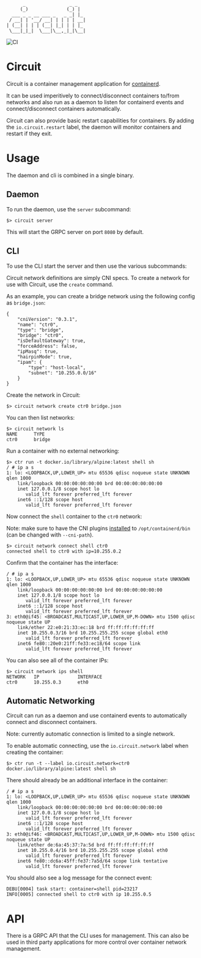 ```
      _                _ _
     (_)              (_) |
  ___ _ _ __ ___ _   _ _| |_
 / __| | '__/ __| | | | | __|
| (__| | | | (__| |_| | | |_
 \___|_|_|  \___|\__,_|_|\__|

```

![CI](https://github.com/ehazlett/circuit/workflows/CI/badge.svg)

# Circuit
Circuit is a container management application for [containerd](https://github.com/containerd/containerd).

It can be used imperitively to connect/disconnect containers to/from networks and also run as a daemon to
listen for containerd events and connect/disconnect containers automatically.

Circuit can also provide basic restart capabilities for containers.  By adding the `io.circuit.restart` label,
the daemon will monitor containers and restart if they exit.

# Usage
The daemon and cli is combined in a single binary.

## Daemon
To run the daemon, use the `server` subcommand:

```
$> circuit server
```

This will start the GRPC server on port `8080` by default.

## CLI
To use the CLI start the server and then use the various subcommands:

Circuit network definitions are simply CNI specs.  To create a network for use with Circuit, use the `create` command.

As an example, you can create a bridge network using the following config as `bridge.json`:

```
{
    "cniVersion": "0.3.1",
    "name": "ctr0",
    "type": "bridge",
    "bridge": "ctr0",
    "isDefaultGateway": true,
    "forceAddress": false,
    "ipMasq": true,
    "hairpinMode": true,
    "ipam": {
        "type": "host-local",
        "subnet": "10.255.0.0/16"
    }
}
```

Create the network in Circuit:

```
$> circuit network create ctr0 bridge.json
```

You can then list networks:

```
$> circuit network ls
NAME      TYPE
ctr0      bridge
```

Run a container with no external networking:

```
$> ctr run -t docker.io/library/alpine:latest shell sh
/ # ip a s
1: lo: <LOOPBACK,UP,LOWER_UP> mtu 65536 qdisc noqueue state UNKNOWN qlen 1000
    link/loopback 00:00:00:00:00:00 brd 00:00:00:00:00:00
    inet 127.0.0.1/8 scope host lo
       valid_lft forever preferred_lft forever
    inet6 ::1/128 scope host
       valid_lft forever preferred_lft forever
```

Now connect the `shell` container to the `ctr0` network:

Note: make sure to have the CNI plugins [installed](https://github.com/containernetworking/plugins/releases) to `/opt/containerd/bin` (can be changed with `--cni-path`).

```
$> circuit network connect shell ctr0
connected shell to ctr0 with ip=10.255.0.2
```

Confirm that the container has the interface:

```
/ # ip a s
1: lo: <LOOPBACK,UP,LOWER_UP> mtu 65536 qdisc noqueue state UNKNOWN qlen 1000
    link/loopback 00:00:00:00:00:00 brd 00:00:00:00:00:00
    inet 127.0.0.1/8 scope host lo
       valid_lft forever preferred_lft forever
    inet6 ::1/128 scope host
       valid_lft forever preferred_lft forever
3: eth0@if45: <BROADCAST,MULTICAST,UP,LOWER_UP,M-DOWN> mtu 1500 qdisc noqueue state UP
    link/ether 22:e0:21:33:ec:18 brd ff:ff:ff:ff:ff:ff
    inet 10.255.0.3/16 brd 10.255.255.255 scope global eth0
       valid_lft forever preferred_lft forever
    inet6 fe80::20e0:21ff:fe33:ec18/64 scope link
       valid_lft forever preferred_lft forever
```

You can also see all of the container IPs:

```
$> circuit network ips shell
NETWORK   IP              INTERFACE
ctr0      10.255.0.3      eth0
```

## Automatic Networking
Circuit can run as a daemon and use containerd events to automatically connect and disconnect
containers.

Note: currently automatic connection is limited to a single network.

To enable automatic connecting, use the `io.circuit.network` label when creating the container:

```
$> ctr run -t --label io.circuit.network=ctr0 docker.io/library/alpine:latest shell sh
```

There should already be an additional interface in the container:

```
/ # ip a s
1: lo: <LOOPBACK,UP,LOWER_UP> mtu 65536 qdisc noqueue state UNKNOWN qlen 1000
    link/loopback 00:00:00:00:00:00 brd 00:00:00:00:00:00
    inet 127.0.0.1/8 scope host lo
       valid_lft forever preferred_lft forever
    inet6 ::1/128 scope host
       valid_lft forever preferred_lft forever
3: eth0@if46: <BROADCAST,MULTICAST,UP,LOWER_UP,M-DOWN> mtu 1500 qdisc noqueue state UP
    link/ether de:6a:45:37:7a:5d brd ff:ff:ff:ff:ff:ff
    inet 10.255.0.4/16 brd 10.255.255.255 scope global eth0
       valid_lft forever preferred_lft forever
    inet6 fe80::dc6a:45ff:fe37:7a5d/64 scope link tentative
       valid_lft forever preferred_lft forever
```

You should also see a log message for the connect event:
```
DEBU[0004] task start: container=shell pid=23217
INFO[0005] connected shell to ctr0 with ip 10.255.0.5
```

# API
There is a GRPC API that the CLI uses for management.  This can also be used in third party applications for more control
over container network management.
